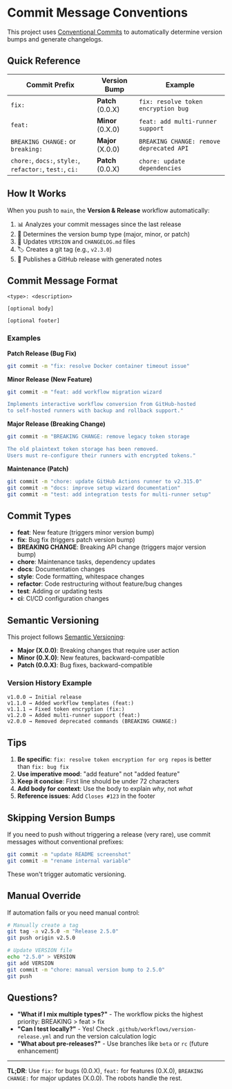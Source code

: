 # Commit Message Conventions

This project uses [Conventional Commits](https://www.conventionalcommits.org/) to automatically determine version bumps and generate changelogs.

## Quick Reference

| Commit Prefix | Version Bump | Example |
|--------------|--------------|---------|
| `fix:` | **Patch** (0.0.X) | `fix: resolve token encryption bug` |
| `feat:` | **Minor** (0.X.0) | `feat: add multi-runner support` |
| `BREAKING CHANGE:` or `breaking:` | **Major** (X.0.0) | `BREAKING CHANGE: remove deprecated API` |
| `chore:`, `docs:`, `style:`, `refactor:`, `test:`, `ci:` | **Patch** (0.0.X) | `chore: update dependencies` |

## How It Works

When you push to `main`, the **Version & Release** workflow automatically:
1. 📊 Analyzes your commit messages since the last release
2. 🔢 Determines the version bump type (major, minor, or patch)
3. 📝 Updates `VERSION` and `CHANGELOG.md` files
4. 🏷️ Creates a git tag (e.g., `v2.3.0`)
5. 🚀 Publishes a GitHub release with generated notes

## Commit Message Format

```
<type>: <description>

[optional body]

[optional footer]
```

### Examples

**Patch Release (Bug Fix)**
```bash
git commit -m "fix: resolve Docker container timeout issue"
```

**Minor Release (New Feature)**
```bash
git commit -m "feat: add workflow migration wizard

Implements interactive workflow conversion from GitHub-hosted
to self-hosted runners with backup and rollback support."
```

**Major Release (Breaking Change)**
```bash
git commit -m "BREAKING CHANGE: remove legacy token storage

The old plaintext token storage has been removed.
Users must re-configure their runners with encrypted tokens."
```

**Maintenance (Patch)**
```bash
git commit -m "chore: update GitHub Actions runner to v2.315.0"
git commit -m "docs: improve setup wizard documentation"
git commit -m "test: add integration tests for multi-runner setup"
```

## Commit Types

- **feat**: New feature (triggers minor version bump)
- **fix**: Bug fix (triggers patch version bump)
- **BREAKING CHANGE**: Breaking API change (triggers major version bump)
- **chore**: Maintenance tasks, dependency updates
- **docs**: Documentation changes
- **style**: Code formatting, whitespace changes
- **refactor**: Code restructuring without feature/bug changes
- **test**: Adding or updating tests
- **ci**: CI/CD configuration changes

## Semantic Versioning

This project follows [Semantic Versioning](https://semver.org/):

- **Major (X.0.0)**: Breaking changes that require user action
- **Minor (0.X.0)**: New features, backward-compatible
- **Patch (0.0.X)**: Bug fixes, backward-compatible

### Version History Example
```
v1.0.0 → Initial release
v1.1.0 → Added workflow templates (feat:)
v1.1.1 → Fixed token encryption (fix:)
v1.2.0 → Added multi-runner support (feat:)
v2.0.0 → Removed deprecated commands (BREAKING CHANGE:)
```

## Tips

1. **Be specific**: `fix: resolve token encryption for org repos` is better than `fix: bug fix`
2. **Use imperative mood**: "add feature" not "added feature"
3. **Keep it concise**: First line should be under 72 characters
4. **Add body for context**: Use the body to explain *why*, not *what*
5. **Reference issues**: Add `Closes #123` in the footer

## Skipping Version Bumps

If you need to push without triggering a release (very rare), use commit messages without conventional prefixes:
```bash
git commit -m "update README screenshot"
git commit -m "rename internal variable"
```

These won't trigger automatic versioning.

## Manual Override

If automation fails or you need manual control:
```bash
# Manually create a tag
git tag -a v2.5.0 -m "Release 2.5.0"
git push origin v2.5.0

# Update VERSION file
echo "2.5.0" > VERSION
git add VERSION
git commit -m "chore: manual version bump to 2.5.0"
git push
```

## Questions?

- **"What if I mix multiple types?"** - The workflow picks the highest priority: BREAKING > feat > fix
- **"Can I test locally?"** - Yes! Check `.github/workflows/version-release.yml` and run the version calculation logic
- **"What about pre-releases?"** - Use branches like `beta` or `rc` (future enhancement)

---

**TL;DR**: Use `fix:` for bugs (0.0.X), `feat:` for features (0.X.0), `BREAKING CHANGE:` for major updates (X.0.0). The robots handle the rest.